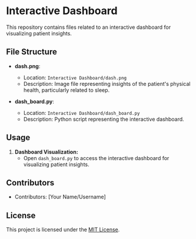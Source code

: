 # Interactive Dashboard

This repository contains files related to an interactive dashboard for visualizing patient insights.

## File Structure

- **dash.png**:
  - Location: `Interactive Dashboard/dash.png`
  - Description: Image file representing insights of the patient's physical health, particularly related to sleep.

- **dash_board.py**:
  - Location: `Interactive Dashboard/dash_board.py`
  - Description: Python script representing the interactive dashboard.

## Usage

1. **Dashboard Visualization:**
   - Open `dash_board.py` to access the interactive dashboard for visualizing patient insights.

## Contributors

- Contributors: [Your Name/Username]

## License

This project is licensed under the [MIT License](https://opensource.org/licenses/MIT).
